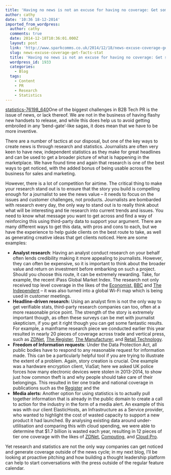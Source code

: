 ```yaml
---
title: 'Having no news is not an excuse for having no coverage: Get some facts, STAT'
author: cathy
date: '10:36 18-12-2014'
imported_from_wordpress:
  author: cathy
  comments: true
  date: 2014-12-18T10:36:01.000Z
  layout: post
  link: 'http://www.sparkcomms.co.uk/2014/12/18/news-excuse-coverage-get-facts-stat/'
  slug: news-excuse-coverage-get-facts-stat
  title: 'Having no news is not an excuse for having no coverage: Get some facts, STAT'
  wordpress_id: 1933
  categories:
    - Blog
  tags:
    - Content
    - PR
    - Research
    - Statistics
---
```


[statistics-76198_640](statistics-76198_640-150x150.jpg)One of the biggest challenges in B2B Tech PR is the issue of news, or lack thereof. We are not in the business of having flashy new handsets to release, and while this does help us to avoid getting embroiled in any ‘bend-gate’-like sagas, it does mean that we have to be more inventive.

There are a number of tactics at our disposal, but one of the key ways to create news is through research and statistics. Journalists are often very keen to have new, independent statistics as they make for great headlines and can be used to get a broader picture of what is happening in the marketplace. We have found time and again that research is one of the best ways to get noticed, with the added bonus of being usable across the business for sales and marketing.

However, there is a lot of competition for airtime. The critical thing to make your research stand out is to ensure that the story you build is compelling enough for a journalist to see the news value – it needs to focus on the issues and customer challenges, not products. Journalists are bombarded with research every day, the only way to stand out is to really think about what will be interesting and tie research into current trends and issues. You need to know what message you want to get across and find a way of reinforcing this using third-party data to support your argument. There are many different ways to get this data, with pros and cons to each, but we have the experience to help guide clients on the best route to take, as well as generating creative ideas that get clients noticed. Here are some examples:

  * **Analyst research**: Having an analyst conduct research on your behalf often lends credibility making it more appealing to journalists. However, they can often be expensive, so it is important to think about the broader value and return on investment before embarking on such a project. Should you choose this route, it can be extremely rewarding. Take, for example, the recent iPass Global Market Index. The research not only received top level coverage in the likes of the [Economist,](http://www.economist.com/news/science-and-technology/21632739-wi-fi-hotspots-become-ubiquitous-who-needs-cellular-wireless-when-wireless-worlds) [BBC](http://www.bbc.com/news/technology-29726632) and [The Independent](http://www.independent.co.uk/life-style/gadgets-and-tech/wifi-is-the-future-of-mobile-data-global-survey-shows-one-internet-hotspot-for-every-150-people-9835319.html) – it was also turned into a global Wi-Fi map which is being used in customer meetings.
  * **Headline-driven research:** Using an analyst firm is not the only way to get verifiable stats, third-party research companies can too, often at a more reasonable price point. The strength of the story is extremely important though, as often these surveys can be met with journalist skepticism, if you get it right though you can get some fantastic results. For example, a mainframe research piece we conducted earlier this year resulted in nearly 20 pieces of coverage across trade and vertical press, such as [ZDNet](http://www.zdnet.com/shortage-of-mainframe-skills-looms-but-companies-remain-in-denial-7000026445/), [The Register](http://www.theregister.co.uk/2014/02/20/compuware_mainframe_retirements/), [The Manufacturer](http://www.themanufacturer.com/articles/mobile-application-development-unaligned-with-mainframe-legacy/), and [Retail Technology](http://www.retailtechnology.co.uk/news/5116/cios-warn-on-mainframe-skill-shortage/).
  * **Freedom of Information requests**: Under the Data Protection Act, all public bodies have to respond to any reasonable request for information made. This can be a particularly helpful tool if you are trying to illustrate the extent of a problem. Again, story creation is crucial. One example was a hardware encryption client, ViaSat; here we asked UK police forces how many electronic devices were stolen in 2013-2014, to show just how common theft is and why people should take care of their belongings. This resulted in tier one trade and national coverage in publications such as the [Register](http://www.theregister.co.uk/2014/08/11/london_tops_electronic_theft_league_table/) and the
  * **Media alerts:** Another option for using statistics is to actually pull together information that is already in the public domain to create a call to action for the industry in the form of a media alert. An example of this was with our client ElasticHosts, an Infrastructure as a Service provider, who wanted to highlight the cost of wasted capacity to support a new product it had launched. By analysing existing data around under-utlilisation and comparing this with cloud spending, we were able to determine that $1.7 billion is wasted each year, resulting in 12 pieces of tier one coverage with the likes of [ZDNet](http://www.zdnet.com/cloud-customers-are-still-paying-for-twice-as-much-as-they-need-7000033369/), [Computing](http://www.computing.co.uk/ctg/news/2363421/companies-over-provisioning-and-over-paying-for-cloud-claims-research), and [Cloud Pro](http://www.cloudpro.co.uk/cloud-essentials/general/4463/cloud-users-pay-twice-as-much-as-they-need-for-services).

Yet research and statistics are not the only way companies can get noticed and generate coverage outside of the news cycle; in my next blog, I’ll be looking at proactive pitching and how building a thought leadership platform can help to start conversations with the press outside of the regular feature calendar.
